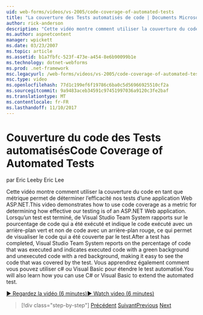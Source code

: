 ```yaml
---
uid: web-forms/videos/vs-2005/code-coverage-of-automated-tests
title: "La couverture des Tests automatisés de code | Documents Microsoft"
author: rick-anderson
description: "Cette vidéo montre comment utiliser la couverture du code en tant que métrique permet de déterminer l’efficacité nos tests d’une application Web ASP.NET. Une fois un test a com..."
ms.author: aspnetcontent
manager: wpickett
ms.date: 03/23/2007
ms.topic: article
ms.assetid: b1a7fbfc-523f-473e-a454-8e6b90099b1e
ms.technology: dotnet-webforms
ms.prod: .net-framework
msc.legacyurl: /web-forms/videos/vs-2005/code-coverage-of-automated-tests
msc.type: video
ms.openlocfilehash: 77d1c199ef6f19786c6ba0c5d56966925510cf2a
ms.sourcegitcommit: 9a9483aceb34591c97451997036a9120c3fe2baf
ms.translationtype: MT
ms.contentlocale: fr-FR
ms.lasthandoff: 11/10/2017
---
```

<a name="code-coverage-of-automated-tests"></a><span data-ttu-id="63e4c-104">Couverture du code des Tests automatisés</span><span class="sxs-lookup"><span data-stu-id="63e4c-104">Code Coverage of Automated Tests</span></span>
====================
<span data-ttu-id="63e4c-105">par Eric Lee</span><span class="sxs-lookup"><span data-stu-id="63e4c-105">by Eric Lee</span></span>

<span data-ttu-id="63e4c-106">Cette vidéo montre comment utiliser la couverture du code en tant que métrique permet de déterminer l’efficacité nos tests d’une application Web ASP.NET.</span><span class="sxs-lookup"><span data-stu-id="63e4c-106">This video demonstrates how to use code coverage as a metric for determining how effective our testing is of an ASP.NET Web application.</span></span> <span data-ttu-id="63e4c-107">Lorsqu’un test est terminé, de Visual Studio Team System rapports sur le pourcentage de code qui a été exécuté et indique le code exécuté avec un arrière-plan vert et non de code avec un arrière-plan rouge, ce qui permet de visualiser le code qui a été couverte par le test.</span><span class="sxs-lookup"><span data-stu-id="63e4c-107">After a test has completed, Visual Studio Team System reports on the percentage of code that was executed and indicates executed code with a green background and unexecuted code with a red background, making it easy to see the code that was covered by the test.</span></span> <span data-ttu-id="63e4c-108">Vous apprendrez également comment vous pouvez utiliser c# ou Visual Basic pour étendre le test automatisé.</span><span class="sxs-lookup"><span data-stu-id="63e4c-108">You will also learn how you can use C# or Visual Basic to extend the automated test.</span></span>

[<span data-ttu-id="63e4c-109">&#9654; Regardez la vidéo (6 minutes)</span><span class="sxs-lookup"><span data-stu-id="63e4c-109">&#9654; Watch video (6 minutes)</span></span>](https://channel9.msdn.com/Blogs/ASP-NET-Site-Videos/code-coverage-of-automated-tests)

>[!div class="step-by-step"]
<span data-ttu-id="63e4c-110">[Précédent](measuring-the-business-value-of-ajax.md)
[Suivant](custom-extraction-rules-and-coded-web-tests.md)</span><span class="sxs-lookup"><span data-stu-id="63e4c-110">[Previous](measuring-the-business-value-of-ajax.md)
[Next](custom-extraction-rules-and-coded-web-tests.md)</span></span>
